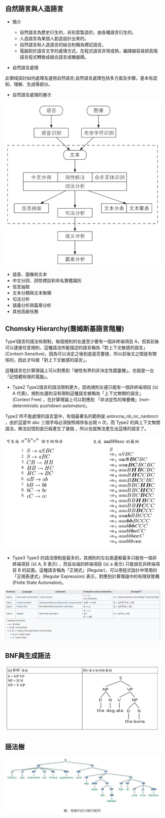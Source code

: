 ## 自然語言與人造語言
* 簡介
    * 自然語言為歷史衍生的，非刻意製造的，由各種語言衍生的。
    * 人造語言為某個人創造設計出來的。
    * 自然語言和人造語言的結合則稱為標記語言。
    * 電腦對於語言文字的處理方式，在程式語言非常成熟，編譯器容易把高階語言程式轉換成組合語言或機器碼。

* 自然語言處理

此領域探討如何處理及運用自然語言;自然語言處理包括多方面及步驟，基本有認知、理解、生成等部分。

* 自然語言處理的層次

![Pic](https://github.com/brian891005/ai109b/blob/main/Note/%E5%9C%96%E7%89%87/自然語言處理.jpg)

* 語音、圖像和文本
* 中文分詞、詞性標註和命名實體識別
* 信息抽取
* 文本分類與文本聚類
* 句法分析
* 語義分析與篇章分析
* 其他高級任務

## Chomsky Hierarchy(喬姆斯基語言階層)
Type1語言的語法有限制，每個規則的左邊至少要有一個非終端項目 A，但其前後可以連接任意規則，這種語法所能描述的語言稱為「對上下文敏感的語言」 (Context-Sensitive)，因為可以決定之後到底是否要接，所以前後文之間是有關係的，因此才叫做「對上下文敏感的語言」。

這種語言在計算理論上可以對應到「線性有界的非決定性圖靈機」，也就是一台「記憶體有限的電腦」。

* Type2
Type2語言的語法限制更大，因為規則左邊只能有一個非終端項目 (以 A 代表)，規則右邊則沒有限制這種語言被稱為「上下文無關的語言」(Context Free) ，在計算理論上可以對應到 「非決定性的堆疊機」(non-deterministic pushdown automaton)。

Type2 所不能處理的語言當中，有個最著名的範例是 anbncna_nb_nc_nanbncn ，由於這當中 abc 三個字母必須按照順序各出現 n 次，而 Type2 的與上下文無關語法，無法記憶到底已經產生了幾個 ，所以也就無法產生出這樣的語言了。

![Pic](https://github.com/brian891005/ai109b/blob/main/Note/%E5%9C%96%E7%89%87/type2.jpg)

* Type3
Type3 的語法限制是最多的，其規則的左右兩邊都最多只能有一個非終端項目 (以 A, B 表示) ，而且右端的終端項目 (以 a 表示) 只能放在非終端項目 B 的前面。這種語言稱為「正規式」(Regular)，可以用程式設計中常用的「正規表達式」(Regular Expression) 表示，對應到計算理論中的有限狀態機(Finite State Automaton)。

![Pic](https://github.com/brian891005/ai109b/blob/main/Note/%E5%9C%96%E7%89%87/語法.jpg)

## BNF與生成語法

![Pic](https://github.com/brian891005/ai109b/blob/main/Note/%E5%9C%96%E7%89%87/BNF.jpg)

## 語法樹

![Pic](https://github.com/brian891005/ai109b/blob/main/Note/%E5%9C%96%E7%89%87/語法樹.jpg)